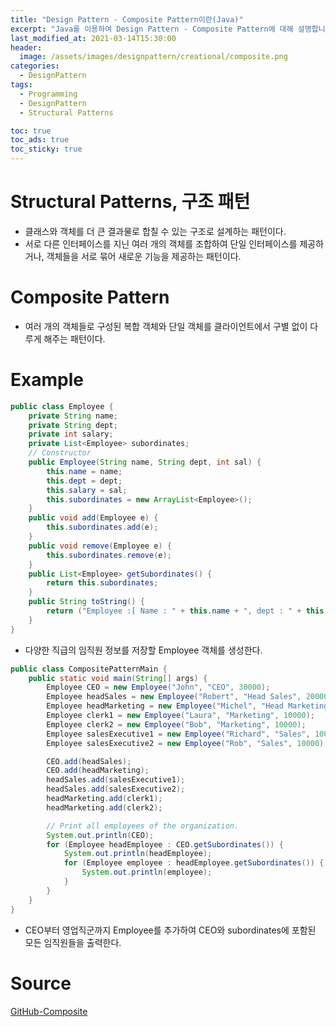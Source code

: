 ```yaml
---
title: "Design Pattern - Composite Pattern이란(Java)"
excerpt: "Java를 이용하여 Design Pattern - Composite Pattern에 대해 설명합니다."
last_modified_at: 2021-03-14T15:30:00
header:
  image: /assets/images/designpattern/creational/composite.png
categories:
  - DesignPattern
tags:
  - Programming
  - DesignPattern
  - Structural Patterns

toc: true
toc_ads: true
toc_sticky: true
---
```

# Structural Patterns, 구조 패턴
- 클래스와 객체를 더 큰 결과물로 합칠 수 있는 구조로 설계하는 패턴이다.
- 서로 다른 인터페이스를 지닌 여러 개의 객체를 조합하여 단일 인터페이스를 제공하거나, 객체들을 서로 묶어 새로운 기능을 제공하는 패턴이다.

# Composite Pattern
- 여러 개의 객체들로 구성된 복합 객체와 단일 객체를 클라이언트에서 구별 없이 다루게 해주는 패턴이다.

# Example
```java
public class Employee {
	private String name;
	private String dept;
	private int salary;
	private List<Employee> subordinates;
	// Constructor
	public Employee(String name, String dept, int sal) {
		this.name = name;
		this.dept = dept;
		this.salary = sal;
		this.subordinates = new ArrayList<Employee>();
	}
	public void add(Employee e) {
		this.subordinates.add(e);
	}
	public void remove(Employee e) {
		this.subordinates.remove(e);
	}
	public List<Employee> getSubordinates() {
		return this.subordinates;
	}
	public String toString() {
		return ("Employee :[ Name : " + this.name + ", dept : " + this.dept + ", salary :" + this.salary + " ]");
	}
}
```

- 다양한 직급의 임직원 정보를 저장할 Employee 객체를 생성한다.

```java
public class CompositePatternMain {
	public static void main(String[] args) {
		Employee CEO = new Employee("John", "CEO", 30000);
		Employee headSales = new Employee("Robert", "Head Sales", 20000);
		Employee headMarketing = new Employee("Michel", "Head Marketing", 20000);
		Employee clerk1 = new Employee("Laura", "Marketing", 10000);
		Employee clerk2 = new Employee("Bob", "Marketing", 10000);
		Employee salesExecutive1 = new Employee("Richard", "Sales", 10000);
		Employee salesExecutive2 = new Employee("Rob", "Sales", 10000);

		CEO.add(headSales);
		CEO.add(headMarketing);
		headSales.add(salesExecutive1);
		headSales.add(salesExecutive2);
		headMarketing.add(clerk1);
		headMarketing.add(clerk2);

		// Print all employees of the organization.
		System.out.println(CEO);
		for (Employee headEmployee : CEO.getSubordinates()) {
			System.out.println(headEmployee);
			for (Employee employee : headEmployee.getSubordinates()) {
				System.out.println(employee);
			}
		}
	}
}
```

- CEO부터 영업직군까지 Employee를 추가하여 CEO와 subordinates에 포함된 모든 임직원들을 출력한다.

# Source
[GitHub-Composite](https://github.com/GracefulSoul/Sample/tree/master/src/main/java/gracefulsoul/designpattern/structural/composite)